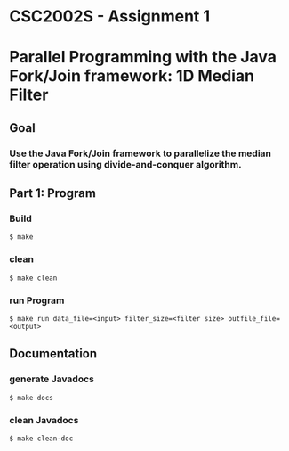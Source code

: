 # CSC2002S - Assignment 1
# Parallel Programming with the Java Fork/Join framework: 1D Median Filter
## Goal
### Use the Java Fork/Join framework to parallelize the median filter operation using divide-and-conquer algorithm.

## Part 1: Program
### Build
```unix
$ make
```
### clean
```
$ make clean
```
### run Program
```
$ make run data_file=<input> filter_size=<filter size> outfile_file=<output>
```

## Documentation
### generate Javadocs
```
$ make docs
```
### clean Javadocs
```
$ make clean-doc
```